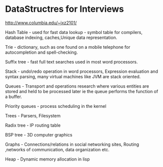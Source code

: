 # DataStructres for Interviews

http://www.columbia.edu/~jxz2101/

Hash Table - used for fast data lookup - symbol table for compilers, database indexing, caches,Unique data representation.

Trie - dictionary, such as one found on a mobile telephone for autocompletion and spell-checking.

Suffix tree - fast full text searches used in most word processors.

Stack - undo\redo operation in word processors, Expression evaluation and syntax parsing, many virtual machines like JVM are stack oriented.

Queues - Transport and operations research where various entities are stored and held to be processed later ie the queue performs the function of a buffer.

Priority queues - process scheduling in the kernel

Trees - Parsers, Filesystem

Radix tree - IP routing table

BSP tree - 3D computer graphics

Graphs - Connections/relations in social networking sites, Routing ,networks of communication, data organization etc.

Heap - Dynamic memory allocation in lisp
